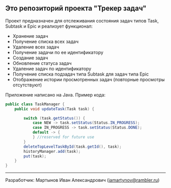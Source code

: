 ## Это репозиторий проекта "Трекер задач"

Проект предназначен для отслеживания состояния задач типов Task, Subtask и Epic и реализует функционал:
* Хранение задач
* Получение списка всех задач
* Удаление всех задач
* Получение задачи по ее идентификатору
* Создание задач
* Обновление статуса задач
* Удаление задач по идентификатору
* Получение списка подзадач типа Subtask для задач типа Epic
* Отображение истории просмотренных задач (повторные просмотры отсутствуют)


Приложение написано на Java. Пример кода:
```Java  
public class TaskManager {
    public void updateTask(Task task) {

        switch (task.getStatus()) {
            case NEW -> task.setStatus(Status.IN_PROGRESS);
            case IN_PROGRESS -> task.setStatus(Status.DONE);
            default -> {
            } //reserved for future use
        }
        deleteTopLevelTaskById(task.getId(), task);
        historyManager.add(task);
        put(task);
    }
}
```  
---
Разработчик: Мартынов Иван Александрович (iamartynov@rambler.ru)




